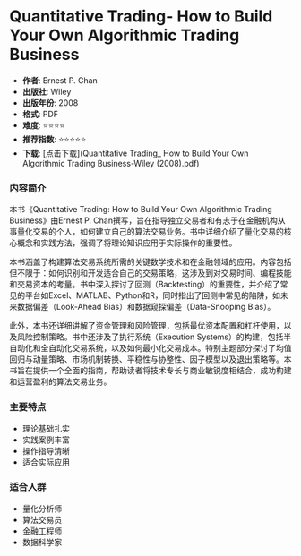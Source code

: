 # Quantitative Trading- How to Build Your Own Algorithmic Trading Business

- **作者**: Ernest P. Chan
- **出版社**: Wiley
- **出版年份**: 2008
- **格式**: PDF
- **难度**: ⭐⭐⭐⭐
- **推荐指数**: ⭐⭐⭐⭐⭐
- **下载**: [点击下载](Quantitative Trading_ How to Build Your Own Algorithmic Trading Business-Wiley (2008).pdf)

### 内容简介

本书《Quantitative Trading: How to Build Your Own Algorithmic Trading Business》由Ernest P. Chan撰写，旨在指导独立交易者和有志于在金融机构从事量化交易的个人，如何建立自己的算法交易业务。书中详细介绍了量化交易的核心概念和实践方法，强调了将理论知识应用于实际操作的重要性。

本书涵盖了构建算法交易系统所需的关键数学技术和在金融领域的应用。内容包括但不限于：如何识别和开发适合自己的交易策略，这涉及到对交易时间、编程技能和交易资本的考量。书中深入探讨了回测（Backtesting）的重要性，并介绍了常见的平台如Excel、MATLAB、Python和R，同时指出了回测中常见的陷阱，如未来数据偏差（Look-Ahead Bias）和数据窥探偏差（Data-Snooping Bias）。

此外，本书还详细讲解了资金管理和风险管理，包括最优资本配置和杠杆使用，以及风险控制策略。书中还涉及了执行系统（Execution Systems）的构建，包括半自动化和全自动化交易系统，以及如何最小化交易成本。特别主题部分探讨了均值回归与动量策略、市场机制转换、平稳性与协整性、因子模型以及退出策略等。本书旨在提供一个全面的指南，帮助读者将技术专长与商业敏锐度相结合，成功构建和运营盈利的算法交易业务。

### 主要特点

- 理论基础扎实
- 实践案例丰富
- 操作指导清晰
- 适合实际应用

### 适合人群

- 量化分析师
- 算法交易员
- 金融工程师
- 数据科学家